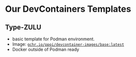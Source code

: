 # Our DevContainers Templates

## Type-ZULU
- basic template for Podman environment.
- Image: [`gchr.io/ppoi/devcontainer-images/base:latest`](https://github.com/ppoi/devcontainer-images/)
- Docker outside of Podman ready
